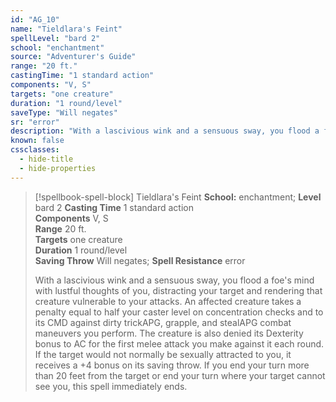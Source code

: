 ```yaml
---
id: "AG_10"
name: "Tieldlara's Feint"
spellLevel: "bard 2"
school: "enchantment"
source: "Adventurer's Guide"
range: "20 ft."
castingTime: "1 standard action"
components: "V, S"
targets: "one creature"
duration: "1 round/level"
saveType: "Will negates"
sr: "error"
description: "With a lascivious wink and a sensuous sway, you flood a foe's mind with lustful thoughts of you, distracting your target and rendering that creature vulnerable to your attacks. An affected creature takes a penalty equal to half your caster level on concentration checks and to its CMD against dirty trickAPG, grapple, and stealAPG combat maneuvers you perform. The creature is also denied its Dexterity bonus to AC for the first melee attack you make against it each round. If the target would not normally be sexually attracted to you, it receives a +4 bonus on its saving throw. If you end your turn more than 20 feet from the target or end your turn where your target cannot see you, this spell immediately ends."
known: false
cssclasses:
  - hide-title
  - hide-properties
---
```


> [!spellbook-spell-block] Tieldlara's Feint
> **School:** enchantment; **Level** bard 2
> **Casting Time** 1 standard action  
> **Components** V, S  
> **Range** 20 ft.  
> **Targets** one creature  
> **Duration** 1 round/level  
> **Saving Throw** Will negates; **Spell Resistance** error
> 
> With a lascivious wink and a sensuous sway, you flood a foe's mind with lustful thoughts of you, distracting your target and rendering that creature vulnerable to your attacks. An affected creature takes a penalty equal to half your caster level on concentration checks and to its CMD against dirty trickAPG, grapple, and stealAPG combat maneuvers you perform. The creature is also denied its Dexterity bonus to AC for the first melee attack you make against it each round. If the target would not normally be sexually attracted to you, it receives a +4 bonus on its saving throw. If you end your turn more than 20 feet from the target or end your turn where your target cannot see you, this spell immediately ends.